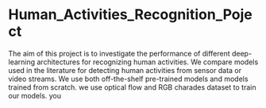 # Human_Activities_Recognition_Poject

The aim of this project is to investigate the performance of different deep-learning architectures for recognizing human activities.
We compare models used in the literature for detecting human activities from sensor data or video streams. 
We use both off-the-shelf pre-trained models and models trained from scratch. 
we use optical flow and RGB charades dataset to train our models.
you 
